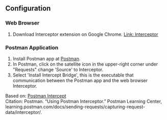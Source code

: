 ## Configuration
### Web Browser
1. Download Interceptor extension on Google Chrome. [Link: Interceptor](https://chrome.google.com/webstore/detail/postman-interceptor/aicmkgpgakddgnaphhhpliifpcfhicfo?hl=en)
### Postman Application
1. Install Postman app at [Postman](https://www.postman.com/downloads/).
2. In Postman, click on the satellite icon in the upper-right corner under "Requests" change 'Source' to Interceptor. 
3. Select 'Install Intercept Bridge', this is the executable that communication between the Postman app and the web browser Interceptor.

Based on: [Postman Intercept](https://learning.postman.com/docs/sending-requests/capturing-request-data/interceptor/)<br>
Citation: Postman. “Using Postman Interceptor.” Postman Learning Center, learning.postman.com/docs/sending-requests/capturing-request-data/interceptor/. 
